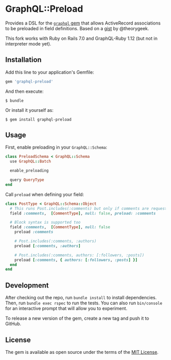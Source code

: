 # GraphQL::Preload

Provides a DSL for the [`graphql` gem](https://github.com/rmosolgo/graphql-ruby) that allows ActiveRecord associations to be preloaded in field definitions. Based on a [gist](https://gist.github.com/theorygeek/a1a59a2bf9c59e4b3706ac68d12c8434) by @theorygeek.

This fork works with Ruby on Rails 7.0 and GraphQL-Ruby 1.12 (but not in interpreter mode yet).

## Installation

Add this line to your application's Gemfile:

```ruby
gem 'graphql-preload'
```

And then execute:

    $ bundle

Or install it yourself as:

    $ gem install graphql-preload

## Usage

First, enable preloading in your `GraphQL::Schema`:

```ruby
class PreloadSchema < GraphQL::Schema
  use GraphQL::Batch

  enable_preloading

  query QueryType
end
```

Call `preload` when defining your field:

```ruby
class PostType < GraphQL::Schema::Object
  # This runs Post.includes(:comments) but only if comments are requested
  field :comments,  [CommentType], null: false, preload: :comments

  # Block syntax is supported too
  field :comments,  [CommentType], null: false
    preload :comments

    # Post.includes(:comments, :authors)
    preload [:comments, :authors]

    # Post.includes(:comments, authors: [:followers, :posts])
    preload [:comments, { authors: [:followers, :posts] }]
  end
end
```

## Development

After checking out the repo, run `bundle install` to install dependencies. Then, run `bundle exec rspec` to run the tests. You can also run `bin/console` for an interactive prompt that will allow you to experiment.

To release a new version of the gem, create a new tag and push it to GitHub.

## License

The gem is available as open source under the terms of the [MIT License](http://opensource.org/licenses/MIT).
